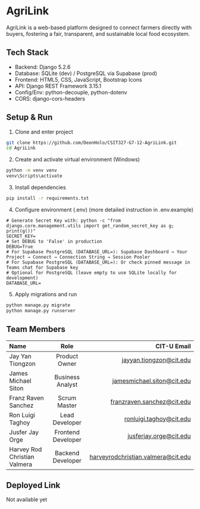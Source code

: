 # AgriLink

AgriLink is a web-based platform designed to connect farmers directly with buyers, fostering a fair, transparent, and sustainable local food ecosystem.

## Tech Stack

- Backend: Django 5.2.6
- Database: SQLite (dev) / PostgreSQL via Supabase (prod)
- Frontend: HTML5, CSS, JavaScript, Bootstrap Icons
- API: Django REST Framework 3.15.1
- Config/Env: python-decouple, python-dotenv
- CORS: django-cors-headers

## Setup & Run

1) Clone and enter project
```bash
git clone https://github.com/DeonHolo/CSIT327-G7-12-AgriLink.git
cd AgriLink
```

2) Create and activate virtual environment (Windows)
```bash
python -m venv venv
venv\Scripts\activate
```

3) Install dependencies
```bash
pip install -r requirements.txt
```

4) Configure environment (.env) (more detailed instruction in .env.example)
```env
# Generate Secret Key with: python -c "from django.core.management.utils import get_random_secret_key as g; print(g())"
SECRET_KEY=
# Set DEBUG to 'False' in production
DEBUG=True
# For Supabase PostgreSQL (DATABASE_URL=): Supabase Dashboard → Your Project → Connect → Connection String → Session Pooler
# For Supabase PostgreSQL (DATABASE_URL=): Or check pinned message in Teams chat for Supabase key
# Optional for PostgreSQL (leave empty to use SQLite locally for development)
DATABASE_URL=
```

5) Apply migrations and run
```bash
python manage.py migrate
python manage.py runserver
```

## Team Members

| Name                              | Role               | CIT-U Email                            |
| :-------------------------------- | :-----------------:| --------------------------------------:|
| Jay Yan Tiongzon                  | Product Owner      | jayyan.tiongzon@cit.edu                |
| James Michael Siton               | Business Analyst   | jamesmichael.siton@cit.edu             |
| Franz Raven Sanchez               | Scrum Master       | franzraven.sanchez@cit.edu             |
| Ron Luigi Taghoy                  | Lead Developer     | ronluigi.taghoy@cit.edu                |
| Jusfer Jay Orge                   | Frontend Developer | jusferjay.orge@cit.edu                 |
| Harvey Rod Christian Valmera      | Backend Developer  | harveyrodchristian.valmera@cit.edu     |

## Deployed Link

Not available yet
